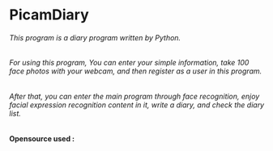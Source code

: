 # PicamDiary
###### This program is a diary program written by Python.
###### For using this program, You can enter your simple information, take 100 face photos with your webcam, and then register as a user in this program. 
###### After that, you can enter the main program through face recognition, enjoy facial expression recognition content in it, write a diary, and check the diary list.

#### Opensource used :
[Face Recognition]:https://github.com/codeingschool/Facial-Recognition

